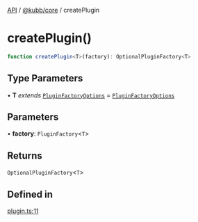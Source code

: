 [API](../../../packages.md) / [@kubb/core](../index.md) / createPlugin

# createPlugin()

```ts
function createPlugin<T>(factory): OptionalPluginFactory<T>
```

## Type Parameters

• **T** *extends* [`PluginFactoryOptions`](../type-aliases/PluginFactoryOptions.md) = [`PluginFactoryOptions`](../type-aliases/PluginFactoryOptions.md)

## Parameters

• **factory**: `PluginFactory`\<`T`\>

## Returns

`OptionalPluginFactory`\<`T`\>

## Defined in

[plugin.ts:11](https://github.com/kubb-project/kubb/blob/41d5fcbd23d143293d72542efcb650e62fa3a210/packages/core/src/plugin.ts#L11)
